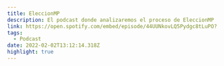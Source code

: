 ```yaml
---
title: EleccionMP
description: El podcast donde analizaremos el proceso de EleccionMP
link: https://open.spotify.com/embed/episode/44UUNkovLQ5Pydgc8tLuPO?
tags:
  - Podcast
date: 2022-02-02T13:12:14.318Z
highlight: true
---
```

